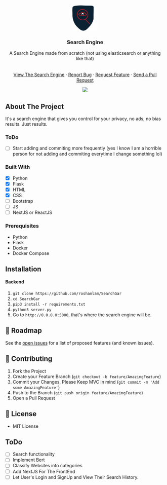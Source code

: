 <br />
<p align="center">
  <a href="https://github.com/roshanlam/HonorsPy/">
    <img src="./SearchItLogo.png" alt="Logo" width="80" height="80">
  </a>

  <h3 align="center">Search Engine</h3>
  <p align="center">
    A Search Engine made from scratch (not using elasticsearch or anything like that) 
    <br />
    <br />
    <br />
    <a href="">View The Search Engine</a>
    ·
    <a href="https://github.com/roshanlam/SearchGar/issues">Report Bug</a>
    ·
    <a href="https://github.com/roshanlam/SearchGar/issues">Request Feature</a>
    ·
    <a href="https://github.com/roshanlam/SearchGar/pulls">Send a Pull Request</a>
  </p>
  <div align="center">
    <img src="https://travis-ci.org/roshanlam/SearchGar.svg?branch=flask"/>
  </div>
  
<h2> About The Project </h2>
It's a search engine that gives you control for your privacy, no ads, no bias results. Just results.

### ToDo
- [ ] Start adding and commiting more frequently (yes I know I am a horrible person for not adding and commiting everytime I change something lol)

### Built With
- [x] Python
- [x] Flask
- [x] HTML
- [x] CSS
- [ ] Bootstrap
- [ ] JS
- [ ] NextJS or ReactJS
<h3> Prerequisites </h3>

* Python
* Flask 
* Docker
* Docker Compose

## Installation

#### Backend
1. `git clone https://github.com/roshanlam/SearchGar`
2. `cd SearchGar`
3. `pip3 install -r requirements.txt`
4. `python3 server.py`
5. Go to `http://0.0.0.0:5000`, that's where the search engine will be.

<!-- ROADMAP -->
## 🚧 Roadmap

See the [open issues](https://github.com/roshanlam/SearchGar/issues) for a list of proposed features (and known issues).

<!-- CONTRIBUTING -->
## 🤝 Contributing
1. Fork the Project
2. Create your Feature Branch (`git checkout -b feature/AmazingFeature`)
3. Commit your Changes, Please Keep MVC in mind (`git commit -m 'Add some AmazingFeature'`)
4. Push to the Branch (`git push origin feature/AmazingFeature`)
5. Open a Pull Request

<!-- LICENSE -->
## 📝 License
- MIT License
  

## ToDo
- [ ] Search functionality 
- [ ] Implement Bert
- [ ] Classify Websites into categories
- [ ] Add NextJS For The FrontEnd
- [ ] Let User's Login and SignUp and View Their Search History.
